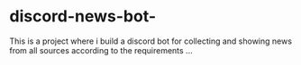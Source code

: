 # discord-news-bot-
This is a project where i build a discord bot for collecting and showing news from all sources according to the requirements ...
